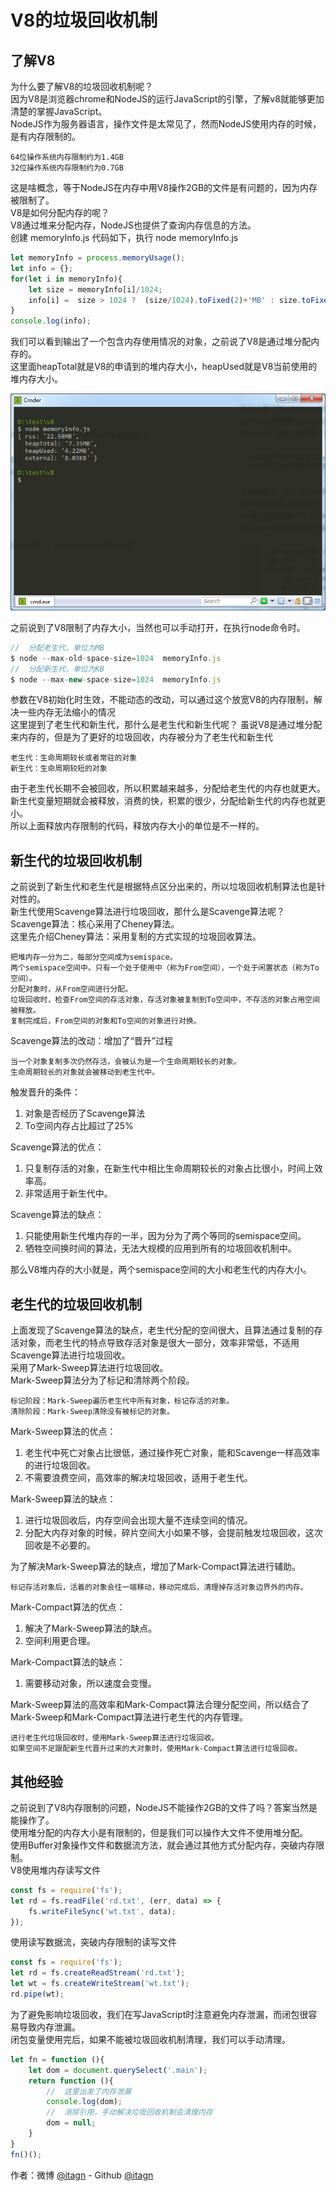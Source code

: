﻿# V8的垃圾回收机制
## 了解V8
为什么要了解V8的垃圾回收机制呢？  
因为V8是浏览器chrome和NodeJS的运行JavaScript的引擎，了解v8就能够更加清楚的掌握JavaScript。  
NodeJS作为服务器语言，操作文件是太常见了，然而NodeJS使用内存的时候，是有内存限制的。  

    64位操作系统内存限制约为1.4GB
    32位操作系统内存限制约为0.7GB

这是啥概念，等于NodeJS在内存中用V8操作2GB的文件是有问题的，因为内存被限制了。  
V8是如何分配内存的呢？  
V8通过堆来分配内存，NodeJS也提供了查询内存信息的方法。  
创建  memoryInfo.js  代码如下，执行  node memoryInfo.js
```javascript
let memoryInfo = process.memoryUsage();
let info = {};
for(let i in memoryInfo){
    let size = memoryInfo[i]/1024;
    info[i] =  size > 1024 ?  (size/1024).toFixed(2)+'MB' : size.toFixed(2)+'KB'
}
console.log(info);
```
我们可以看到输出了一个包含内存使用情况的对象，之前说了V8是通过堆分配内存的。  
这里面heapTotal就是V8的申请到的堆内存大小，heapUsed就是V8当前使用的堆内存大小。  

![memoryInfo.png](img/memoryInfo.png)

之前说到了V8限制了内存大小，当然也可以手动打开，在执行node命令时。
```javascript
//  分配老生代，单位为MB
$ node --max-old-space-size=1024  memoryInfo.js
//  分配新生代，单位为KB
$ node --max-new-space-size=1024  memoryInfo.js
```
参数在V8初始化时生效，不能动态的改动，可以通过这个放宽V8的内存限制，解决一些内存无法缩小的情况  
这里提到了老生代和新生代，那什么是老生代和新生代呢？
虽说V8是通过堆分配来内存的，但是为了更好的垃圾回收，内存被分为了老生代和新生代

    老生代：生命周期较长或者常驻的对象
    新生代：生命周期较短的对象

由于老生代长期不会被回收，所以积累越来越多，分配给老生代的内存也就更大。  
新生代变量短期就会被释放，消费的快，积累的很少，分配给新生代的内存也就更小。  
所以上面释放内存限制的代码，释放内存大小的单位是不一样的。  

## 新生代的垃圾回收机制
之前说到了新生代和老生代是根据特点区分出来的，所以垃圾回收机制算法也是针对性的。  
新生代使用Scavenge算法进行垃圾回收，那什么是Scavenge算法呢？  
Scavenge算法：核心采用了Cheney算法。  
这里先介绍Cheney算法：采用复制的方式实现的垃圾回收算法。
    
    把堆内存一分为二，每部分空间成为semispace。
    两个semispace空间中。只有一个处于使用中（称为From空间），一个处于闲置状态（称为To空间）。
    分配对象时，从From空间进行分配。
    垃圾回收时，检查From空间的存活对象，存活对象被复制到To空间中，不存活的对象占用空间被释放。
    复制完成后，From空间的对象和To空间的对象进行对换。

Scavenge算法的改动：增加了“晋升”过程

    当一个对象复制多次仍然存活，会被认为是一个生命周期较长的对象。
    生命周期较长的对象就会被移动到老生代中。

触发晋升的条件： 

1. 对象是否经历了Scavenge算法
1. To空间内存占比超过了25%

Scavenge算法的优点：

1. 只复制存活的对象，在新生代中相比生命周期较长的对象占比很小，时间上效率高。
1. 非常适用于新生代中。

Scavenge算法的缺点：

1. 只能使用新生代堆内存的一半，因为分为了两个等同的semispace空间。
1. 牺牲空间换时间的算法，无法大规模的应用到所有的垃圾回收机制中。


那么V8堆内存的大小就是，两个semispace空间的大小和老生代的内存大小。
## 老生代的垃圾回收机制
上面发现了Scavenge算法的缺点，老生代分配的空间很大，且算法通过复制的存活对象，而老生代的特点导致存活对象是很大一部分，效率非常低，不适用Scavenge算法进行垃圾回收。  
采用了Mark-Sweep算法进行垃圾回收。  
Mark-Sweep算法分为了标记和清除两个阶段。

    标记阶段：Mark-Sweep遍历老生代中所有对象，标记存活的对象。
    清除阶段：Mark-Sweep清除没有被标记的对象。
    
Mark-Sweep算法的优点：

1. 老生代中死亡对象占比很低，通过操作死亡对象，能和Scavenge一样高效率的进行垃圾回收。
1. 不需要浪费空间，高效率的解决垃圾回收，适用于老生代。

Mark-Sweep算法的缺点：

1. 进行垃圾回收后，内存空间会出现大量不连续空间的情况。
1. 分配大内存对象的时候，碎片空间大小如果不够，会提前触发垃圾回收，这次回收是不必要的。

为了解决Mark-Sweep算法的缺点，增加了Mark-Compact算法进行辅助。

    标记存活对象后，活着的对象会往一端移动，移动完成后，清理掉存活对象边界外的内存。

Mark-Compact算法的优点：

1. 解决了Mark-Sweep算法的缺点。
1. 空间利用更合理。

Mark-Compact算法的缺点：

1. 需要移动对象，所以速度会变慢。

Mark-Sweep算法的高效率和Mark-Compact算法合理分配空间，所以结合了Mark-Sweep和Mark-Compact算法进行老生代的内存管理。

    进行老生代垃圾回收时，使用Mark-Sweep算法进行垃圾回收。
    如果空间不足跟配新生代晋升过来的大对象时，使用Mark-Compact算法进行垃圾回收。

## 其他经验
之前说到了V8内存限制的问题，NodeJS不能操作2GB的文件了吗？答案当然是能操作了。  
使用堆分配的内存大小是有限制的，但是我们可以操作大文件不使用堆分配。  
使用Buffer对象操作文件和数据流方法，就会通过其他方式分配内存，突破内存限制。  
V8使用堆内存读写文件
```javascript
const fs = require('fs');
let rd = fs.readFile('rd.txt', (err, data) => {
    fs.writeFileSync('wt.txt', data);
});
```
使用读写数据流，突破内存限制的读写文件
```javascript
const fs = require('fs');
let rd = fs.createReadStream('rd.txt');
let wt = fs.createWriteStream('wt.txt');
rd.pipe(wt);
```
为了避免影响垃圾回收，我们在写JavaScript时注意避免内存泄漏，而闭包很容易导致内存泄漏。  
闭包变量使用完后，如果不能被垃圾回收机制清理，我们可以手动清理。
```javascript
let fn = function (){
    let dom = document.querySelect('.main');
    return function (){
        //  这里出发了内存泄漏
        console.log(dom);
        //  消除引用，手动解决垃圾回收机制会清理内存
        dom = null;
    }
}
fn()();
```

作者：微博 [@itagn][1] - Github [@itagn][2]

[1]: https://weibo.com/p/1005053782707172
[2]: https://github.com/itagn
